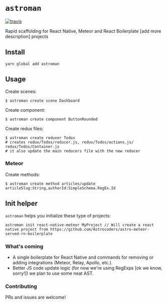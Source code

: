 # `astroman`
[![travis](https://travis-ci.org/Astrocoders/astroman.svg?branch=develop)](https://travis-ci.org/Astrocoders/astroman)

Rapid scaffolding for React Native, Meteor and React Boilerplate [add more description] projects

## Install
```
yarn global add astroman
```

## Usage
Create scenes:
```
$ astroman create scene Dashboard
```
Create component:
```
$ astroman create component ButtonRounded
```
Create redux files:
```
$ astroman create reduxer Todos
# creates redux/Todos/reducer.js, redux/Todos/actions.js/ redux/Todos/Container.js
# it also update the main reducers file with the new reducer
```
### Meteor
Create methods:
```
$ astroman create method articles/update articleSlug:String,authorId:SimpleSchema.RegEx.Id
```

## Init helper
`astroman` helps you initialize these type of projects:
```
astroman init react-native-meteor MyProject // Will create a react native project from https://github.com/Astrocoders/astro-meteor-served-rn-boilerplate
```

### What's coming
- A single boilerplate for React Native and commands for removing or adding integrations (Meteor, Relay, Apollo, etc.).
- Better JS code update logic (for now we're using RegExps [ok we know, sorry!]) we plan to use some neat AST.

### Contributing
PRs and issues are welcome!
